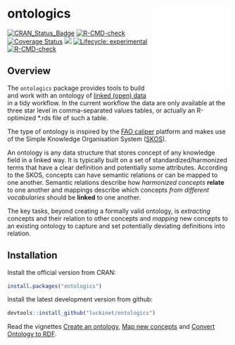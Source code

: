 
<!-- README.md is generated from README.Rmd. Please edit that file -->

# ontologics <a href='https://github.com/luckinet/ontologics/'><img src='man/figures/logo.svg' align="right" height="200" /></a>

<!-- badges: start -->

[![CRAN_Status_Badge](http://www.r-pkg.org/badges/version/ontologics)](https://cran.r-project.org/package=ontologics)
[![R-CMD-check](https://github.com/luckinet/ontologics/workflows/R-CMD-check/badge.svg)](https://github.com/luckinet/ontologics/actions)
[![Coverage
Status](https://codecov.io/gh/luckinet/ontologics/branch/master/graph/badge.svg)](https://codecov.io/github/luckinet/ontologics?branch=master)
[![](http://cranlogs.r-pkg.org/badges/grand-total/ontologics)](https://cran.r-project.org/package=geometr)
[![Lifecycle:
experimental](https://img.shields.io/badge/lifecycle-experimental-orange.svg)](https://lifecycle.r-lib.org/articles/stages.html#experimental)
[![R-CMD-check](https://github.com/luckinet/ontologics/actions/workflows/R-CMD-check.yaml/badge.svg)](https://github.com/luckinet/ontologics/actions/workflows/R-CMD-check.yaml)
<!-- badges: end -->

## Overview

The `ontologics` package provides tools to build and work with an
ontology of [linked (open)
data](https://en.wikipedia.org/wiki/Linked_data) in a tidy workflow. In
the current workflow the data are only available at the three star level
in comma-separated values tables, or actually an R-optimized \*.rds file
of such a table.

The type of ontology is inspired by the [FAO
caliper](https://datalab.review.fao.org/datalab/caliper/web/) platform
and makes use of the Simple Knowledge Organisation System
([SKOS](https://www.w3.org/TR/skos-reference/)).

An ontology is any data structure that stores concept of any knowledge
field in a linked way. It is typically built on a set of
standardized/harmonized terms that have a clear definition and
potentially some attributes. According to the SKOS, concepts can have
semantic relations or can be mapped to one another. Semantic relations
describe how *harmonized concepts* **relate** to one another and
mappings describe which concepts *from different vocabularies* should be
**linked** to one another.

The key tasks, beyond creating a formally valid ontology, is
*extracting* concepts and their relation to other concepts and *mapping*
new concepts to an existing ontology to capture and set potentially
deviating definitions into relation.

## Installation

Install the official version from CRAN:

``` r
install.packages("ontologics")
```

Install the latest development version from github:

``` r
devtools::install_github("luckinet/ontologics")
```

Read the vignettes [Create an
ontology](https://luckinet.github.io/ontologics/articles/create_an_ontology.html),
[Map new
concepts](https://luckinet.github.io/ontologics/articles/map_new_concepts.html)
and [Convert Ontology to
RDF](https://luckinet.github.io/ontologics/articles/conversion_to_rdf.html).
